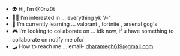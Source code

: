 - 👽 Hi, I’m @0nz0t
- 🐱‍👤 I’m interested in ... everything yk '/-\'
- 🐉 I’m currently learning ... valorant , fortnite , arsenal gcg's
- 🎮 I’m looking to collaborate on ... idk now, if u have something to collaborate on notify me ofc/
- 🛹 How to reach me ... email- dharamegh619@gmail.com 

<!---
0nz0t/0nz0t is a ✨ special ✨ repository because its `README.md` (this file) appears on your GitHub profile.
You can click the Preview link to take a look at your changes.
--->
